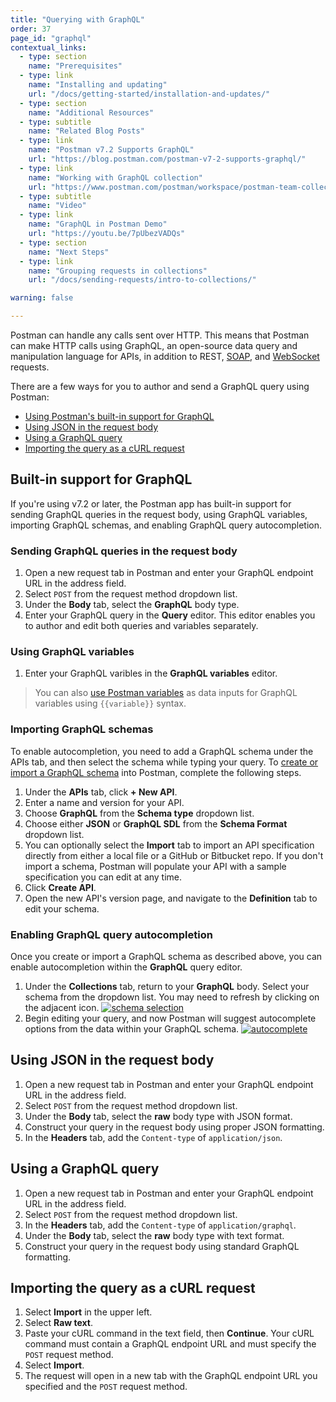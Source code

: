 ```yaml
---
title: "Querying with GraphQL"
order: 37
page_id: "graphql"
contextual_links:
  - type: section
    name: "Prerequisites"
  - type: link
    name: "Installing and updating"
    url: "/docs/getting-started/installation-and-updates/"
  - type: section
    name: "Additional Resources"
  - type: subtitle
    name: "Related Blog Posts"
  - type: link
    name: "Postman v7.2 Supports GraphQL"
    url: "https://blog.postman.com/postman-v7-2-supports-graphql/"
  - type: link
    name: "Working with GraphQL collection"
    url: "https://www.postman.com/postman/workspace/postman-team-collections/collection/1559645-c0dd3eb3-5258-4ddd-a6e4-2780c5212e33?ctx=documentation"
  - type: subtitle
    name: "Video"
  - type: link
    name: "GraphQL in Postman Demo"
    url: "https://youtu.be/7pUbezVADQs"
  - type: section
    name: "Next Steps"
  - type: link
    name: "Grouping requests in collections"
    url: "/docs/sending-requests/intro-to-collections/"

warning: false

---
```


Postman can handle any calls sent over HTTP. This means that Postman can make HTTP calls using GraphQL, an open-source data query and manipulation language for APIs, in addition to REST, [SOAP](/docs/sending-requests/supported-api-frameworks/making-soap-requests/), and [WebSocket](/docs/sending-requests/supported-api-frameworks/websocket/) requests.

There are a few ways for you to author and send a GraphQL query using Postman:

* [Using Postman's built-in support for GraphQL](#built-in-support-for-graphql)
* [Using JSON in the request body](#using-json-in-the-request-body)
* [Using a GraphQL query](#using-a-graphql-query)
* [Importing the query as a cURL request](#importing-the-query-as-a-curl-request)

## Built-in support for GraphQL

If you're using v7.2 or later, the Postman app has built-in support for sending GraphQL queries in the request body, using GraphQL variables, importing GraphQL schemas, and enabling GraphQL query autocompletion.

### Sending GraphQL queries in the request body

1. Open a new request tab in Postman and enter your GraphQL endpoint URL in the address field.
1. Select `POST` from the request method dropdown list.
1. Under the **Body** tab, select the **GraphQL** body type.
1. Enter your GraphQL query in the **Query** editor. This editor enables you to author and edit both queries and variables separately.

  <!-- TODO: screenshot -->

### Using GraphQL variables

1. Enter your GraphQL varibles in the **GraphQL variables** editor.

> You can also [use Postman variables](/docs/sending-requests/variables/) as data inputs for GraphQL variables using `{{variable}}` syntax.

<!-- TODO: screenshot -->

### Importing GraphQL schemas

To enable autocompletion, you need to add a GraphQL schema under the APIs tab, and then select the schema while typing your query. To [create or import a GraphQL schema](/docs/designing-and-developing-your-api/the-api-workflow/) into Postman, complete the following steps.

1. Under the **APIs** tab, click **+ New API**.
1. Enter a name and version for your API.
1. Choose **GraphQL** from the **Schema type** dropdown list.
1. Choose either **JSON** or **GraphQL SDL** from the **Schema Format** dropdown list.
1. You can optionally select the **Import** tab to import an API specification directly from either a local file or a GitHub or Bitbucket repo. If you don't import a schema, Postman will populate your API with a sample specification you can edit at any time.
1. Click **Create API**.
1. Open the new API's version page, and navigate to the **Definition** tab to edit your schema.

<!-- TODO: screenshot -->

### Enabling GraphQL query autocompletion

Once you create or import a GraphQL schema as described above, you can enable autocompletion within the **GraphQL** query editor.

1. Under the **Collections** tab, return to your **GraphQL** body. Select your schema from the dropdown list. You may need to refresh by clicking on the adjacent icon.
  [![schema selection](https://i.imgur.com/bhesWgs.png)](https://i.imgur.com/bhesWgs.png)
1. Begin editing your query, and now Postman will suggest autocomplete options from the data within your GraphQL schema.
  [![autocomplete](https://i.imgur.com/Ai5cW4q.png)](https://i.imgur.com/Ai5cW4q.png)

<!-- TODO: screenshots -->

## Using JSON in the request body

1. Open a new request tab in Postman and enter your GraphQL endpoint URL in the address field.
1. Select `POST` from the request method dropdown list.
1. Under the **Body** tab, select the **raw** body type with JSON format. <!-- TODO: reword -->
1. Construct your query in the request body using proper JSON formatting.
1. In the **Headers** tab, add the `Content-type` of `application/json`.

<!-- TODO: screenshot -->

## Using a GraphQL query

1. Open a new request tab in Postman and enter your GraphQL endpoint URL in the address field.
1. Select `POST` from the request method dropdown list.
1. In the **Headers** tab, add the `Content-type` of `application/graphql`.
1. Under the **Body** tab, select the **raw** body type with text format. <!-- TODO: reword -->
1. Construct your query in the request body using standard GraphQL formatting.

<!-- TODO: screenshot -->

## Importing the query as a cURL request

1. Select **Import** in the upper left.
1. Select **Raw text**.
1. Paste your cURL command in the text field, then **Continue**. Your cURL command must contain a GraphQL endpoint URL and must specify the `POST` request method.
1. Select **Import**.
1. The request will open in a new tab with the GraphQL endpoint URL you specified and the `POST` request method.

<!-- TODO: screenshot -->
